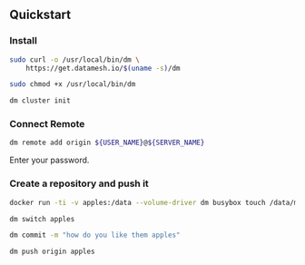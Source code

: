 ## Quickstart

### Install

```bash
sudo curl -o /usr/local/bin/dm \
    https://get.datamesh.io/$(uname -s)/dm
```

```bash
sudo chmod +x /usr/local/bin/dm
```

```bash
dm cluster init
```

### Connect Remote

```bash
dm remote add origin ${USER_NAME}@${SERVER_NAME}
```

Enter your password.

### Create a repository and push it

```bash
docker run -ti -v apples:/data --volume-driver dm busybox touch /data/my-data
```

```bash
dm switch apples
```

```bash
dm commit -m "how do you like them apples"
```

```bash
dm push origin apples
```
